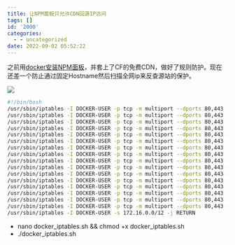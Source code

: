 ```yaml
---
title: 让NPM面板只允许CDN回源IP访问
tags: []
id: '2000'
categories:
  - - uncategorized
date: 2022-09-02 05:52:22
---
```


之前用[docker安装NPM面板](https://occdn.limour.top/1997.html)，并套上了CF的免费CDN，做好了规则防护。现在还差一个防止通过固定Hostname然后扫描全网ip来反查源站的保护。

![](https://img.limour.top/archives_2023/2022/09/02/6311991bb6b3f.webp)

```bash
#!/bin/bash
/usr/sbin/iptables -I DOCKER-USER -p tcp -m multiport --dports 80,443 -j DROP
/usr/sbin/iptables -I DOCKER-USER -p tcp -m multiport --dports 80,443 -s 173.245.48.0/20 -j RETURN
/usr/sbin/iptables -I DOCKER-USER -p tcp -m multiport --dports 80,443 -s 103.21.244.0/22 -j RETURN
/usr/sbin/iptables -I DOCKER-USER -p tcp -m multiport --dports 80,443 -s 103.22.200.0/22 -j RETURN
/usr/sbin/iptables -I DOCKER-USER -p tcp -m multiport --dports 80,443 -s 103.31.4.0/22 -j RETURN
/usr/sbin/iptables -I DOCKER-USER -p tcp -m multiport --dports 80,443 -s 141.101.64.0/18 -j RETURN
/usr/sbin/iptables -I DOCKER-USER -p tcp -m multiport --dports 80,443 -s 108.162.192.0/18 -j RETURN
/usr/sbin/iptables -I DOCKER-USER -p tcp -m multiport --dports 80,443 -s 190.93.240.0/20 -j RETURN
/usr/sbin/iptables -I DOCKER-USER -p tcp -m multiport --dports 80,443 -s 188.114.96.0/20 -j RETURN
/usr/sbin/iptables -I DOCKER-USER -p tcp -m multiport --dports 80,443 -s 197.234.240.0/22 -j RETURN
/usr/sbin/iptables -I DOCKER-USER -p tcp -m multiport --dports 80,443 -s 198.41.128.0/17 -j RETURN
/usr/sbin/iptables -I DOCKER-USER -p tcp -m multiport --dports 80,443 -s 162.158.0.0/15 -j RETURN
/usr/sbin/iptables -I DOCKER-USER -p tcp -m multiport --dports 80,443 -s 104.16.0.0/13 -j RETURN
/usr/sbin/iptables -I DOCKER-USER -p tcp -m multiport --dports 80,443 -s 104.24.0.0/14 -j RETURN
/usr/sbin/iptables -I DOCKER-USER -p tcp -m multiport --dports 80,443 -s 172.64.0.0/13 -j RETURN
/usr/sbin/iptables -I DOCKER-USER -p tcp -m multiport --dports 80,443 -s 131.0.72.0/22 -j RETURN
/usr/sbin/iptables -I DOCKER-USER -s 172.16.0.0/12 -j RETURN
```

*   nano docker\_iptables.sh && chmod +x docker\_iptables.sh
*   ./docker\_iptables.sh